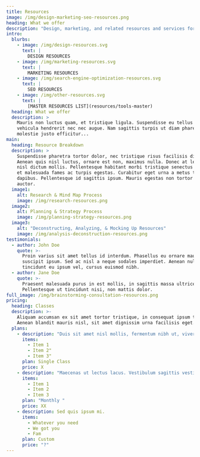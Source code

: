 ```yaml
---
title: Resources
image: /img/design-marketing-seo-resources.png
heading: What we offer
description: "Design, marketing, and related resources and services for freelancers."
intro:
  blurbs:
    - image: /img/design-resources.svg
      text: |
        DESIGN RESOURCES
    - image: /img/marketing-resources.svg
      text: |
        MARKETING RESOURCES
    - image: /img/search-engine-optimization-resources.svg
      text: |
        SEO RESOURCES
    - image: /img/other-resources.svg
      text: |
        [MASTER RESOURCES LIST](resources/tools-master)
  heading: What we offer
  description: >
    Mauris non luctus quam, et tristique ligula. Suspendisse eu tellus a nisi
    vehicula hendrerit nec nec augue. Nam sagittis turpis ut diam pharetra, in
    molestie justo efficitur...
main:
  heading: Resource Breakdown
  description: >
    Suspendisse pharetra tortor dolor, nec tristique risus facilisis dictum.
    Aenean quis nisl luctus, ornare est non, maximus nulla. Donec at lectus nec
    nisl dictum mollis. Pellentesque habitant morbi tristique senectus et netus
    et malesuada fames ac turpis egestas. Curabitur eget urna a metus tempus
    dapibus. Pellentesque id sagittis ipsum. Mauris egestas non tortor nec
    auctor.
  image1:
    alt: Research & Mind Map Process
    image: /img/research-resources.png
  image2:
    alt: Planning & Strategy Process
    image: /img/planning-strategy-resources.png
  image3:
    alt: "Deconstructing, Analyzing, & Mocking Up Resources"
    image: /img/analysis-deconstruction-resources.png
testimonials:
  - author: John Doe
    quote: >-
      Proin varius sit amet tellus id interdum. Phasellus eu ornare mauris, at
      suscipit ipsum. Sed ac nisl a neque sodales imperdiet. Aenean nulla eros,
      tincidunt eu ipsum vel, cursus euismod nibh.
  - author: Jane Doe
    quote: >-
      Praesent malesuada purus in est mollis, in sagittis massa ultrices.
      Pellentesque ut tincidunt nisi, non mattis dolor.
full_image: /img/brainstorming-consultation-resources.png
pricing:
  heading: Classes
  description: >-
    Aliquam accumsan ex sit amet tortor tristique, in consequat ipsum tincidunt.
    Aenean blandit mauris nisl, sit amet dignissim urna facilisis eget.
  plans:
    - description: "Duis sit amet nisl mollis, fermentum nibh ut, viverra turpis."
      items:
        - Item 1
        - Item 2"
        - Item 3"
      plan: Single Class
      price: X
    - description: "Maecenas ut lectus lacus. Vestibulum sagittis vestibulum venenatis. "
      items:
        - Item 1
        - Item 2
        - Item 3
      plan: "Monthly "
      price: XX
    - description: Sed quis ipsum mi.
      items:
        - Whatever you need
        - We got you
        - Fam
      plan: Custom
      price: "?"
---
```

